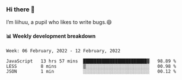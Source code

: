 ### Hi there 👋
I’m liihuu, a pupil who likes to write bugs.😄


#### 📊 Weekly development breakdown
<!--START_SECTION:waka-->
```text
Week: 06 February, 2022 - 12 February, 2022

JavaScript   13 hrs 57 mins  ████████████████████████▓   98.89 % 
LESS         8 mins          ▒░░░░░░░░░░░░░░░░░░░░░░░░   00.98 % 
JSON         1 min           ░░░░░░░░░░░░░░░░░░░░░░░░░   00.12 % 
```
<!--END_SECTION:waka-->

<!--
**liihuu/liihuu** is a ✨ _special_ ✨ repository because its `README.md` (this file) appears on your GitHub profile.

Here are some ideas to get you started:

- 🔭 I’m currently working on ...
- 🌱 I’m currently learning ...
- 👯 I’m looking to collaborate on ...
- 🤔 I’m looking for help with ...
- 💬 Ask me about ...
- 📫 How to reach me: ...
- 😄 Pronouns: ...
- ⚡ Fun fact: ...
-->
